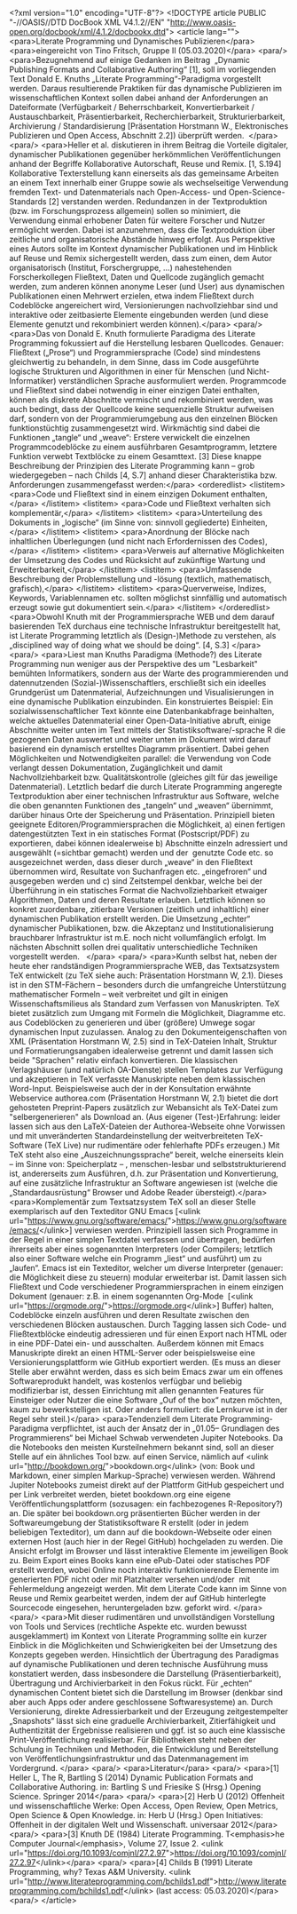 &lt;?xml version="1.0" encoding="UTF-8"?&gt; &lt;!DOCTYPE article PUBLIC
"-//OASIS//DTD DocBook XML V4.1.2//EN"
"<http://www.oasis-open.org/docbook/xml/4.1.2/docbookx.dtd>"&gt;
&lt;article lang=""&gt; &lt;para&gt;Literate Programming und Dynamisches
Publizieren&lt;/para&gt; &lt;para&gt;eingereicht von Tino Fritsch,
Gruppe II (05.03.2020)&lt;/para&gt; &lt;para/&gt;
&lt;para&gt;Bezugnehmend auf einige Gedanken im Beitrag  „Dynamic
Publishing Formats and Collaborative Authoring“ \[1\], soll im
vorliegenden Text Donald E. Knuths „Literate Programming“-Paradigma
vorgestellt werden. Daraus resultierende Praktiken für das dynamische
Publizieren im wissenschaftlichen Kontext sollen dabei anhand der
Anforderungen an Dateiformate (Verfügbarkeit / Beherrschbarkeit,
Konvertierbarkeit / Austauschbarkeit, Präsentierbarkeit,
Recherchierbarkeit, Strukturierbarkeit, Archivierung / Standardisierung
\[Präsentation Horstmann W., Elektronisches Publizieren und Open Access,
Abschnitt 2.2\]) überprüft werden.  &lt;/para&gt; &lt;para/&gt;
&lt;para&gt;Heller et al. diskutieren in ihrem Beitrag die Vorteile
digitaler, dynamischer Publikationen gegenüber herkömmlichen
Veröffentlichungen anhand der Begriffe Kollaborative Autorschaft, Reuse
und Remix. \[1, S.194\] Kollaborative Texterstellung kann einerseits als
das gemeinsame Arbeiten an einem Text innerhalb einer Gruppe sowie als
wechselseitige Verwendung fremden Text- und Datenmaterials nach
Open-Access- und Open-Science-Standards \[2\] verstanden werden.
Redundanzen in der Textproduktion (bzw. im Forschungsprozess allgemein)
sollen so minimiert, die Verwendung einmal erhobener Daten für weitere
Forscher und Nutzer ermöglicht werden. Dabei ist anzunehmen, dass die
Textproduktion über zeitliche und organisatorische Abstände hinweg
erfolgt. Aus Perspektive eines Autors sollte im Kontext dynamischer
Publikationen und im Hinblick auf Reuse und Remix sichergestellt werden,
dass zum einen, dem Autor organisatorisch (Institut, Forschergruppe, …)
nahestehenden Forscherkollegen Fließtext, Daten und Quellcode zugänglich
gemacht werden, zum anderen können anonyme Leser (und User) aus
dynamischen Publikationen einen Mehrwert erzielen, etwa indem Fließtext
durch Codeblöcke angereichert wird, Versionierungen nachvollziehbar sind
und interaktive oder zeitbasierte Elemente eingebunden werden (und diese
Elemente genutzt und rekombiniert werden können).&lt;/para&gt;
&lt;para/&gt; &lt;para&gt;Das von Donald E. Knuth formulierte Paradigma
des Literate Programming fokussiert auf die Herstellung lesbaren
Quellcodes. Genauer: Fließtext („Prose“) und Programmiersprache (Code)
sind mindestens gleichwertig zu behandeln, in dem Sinne, dass im Code
ausgeführte logische Strukturen und Algorithmen in einer für Menschen
(und Nicht-Informatiker) verständlichen Sprache ausformuliert werden.
Programmcode und Fließtext sind dabei notwendig in einer einzigen Datei
enthalten, können als diskrete Abschnitte vermischt und rekombiniert
werden, was auch bedingt, dass der Quellcode keine sequenzielle Struktur
aufweisen darf, sondern von der Programmierumgebung aus den einzelnen
Blöcken funktionstüchtig zusammengesetzt wird. Wirkmächtig sind dabei
die Funktionen „tangle“ und „weave“: Erstere verwickelt die einzelnen
Programmcodeblöcke zu einem ausführbaren Gesamtprogramm, letztere
Funktion verwebt Textblöcke zu einem Gesamttext. \[3\] Diese knappe
Beschreibung der Prinzipien des Literate Programming kann – grob
wiedergegeben – nach Childs \[4, S.7\] anhand dieser Charakteristika
bzw. Anforderungen zusammengefasst werden:&lt;/para&gt;
&lt;orderedlist&gt; &lt;listitem&gt; &lt;para&gt;Code und Fließtext sind
in einem einzigen Dokument enthalten,&lt;/para&gt; &lt;/listitem&gt;
&lt;listitem&gt; &lt;para&gt;Code und Fließtext verhalten sich
komplementär,&lt;/para&gt; &lt;/listitem&gt; &lt;listitem&gt;
&lt;para&gt;Unterteilung des Dokuments in „logische“ (im Sinne von:
sinnvoll gegliederte) Einheiten,&lt;/para&gt; &lt;/listitem&gt;
&lt;listitem&gt; &lt;para&gt;Anordnung der Blöcke nach inhaltlichen
Überlegungen (und nicht nach Erfordernissen des Codes),&lt;/para&gt;
&lt;/listitem&gt; &lt;listitem&gt; &lt;para&gt;Verweis auf alternative
Möglichkeiten der Umsetzung des Codes und Rücksicht auf zukünftige
Wartung und Erweiterbarkeit,&lt;/para&gt; &lt;/listitem&gt;
&lt;listitem&gt; &lt;para&gt;Umfassende Beschreibung der Problemstellung
und -lösung (textlich, mathematisch, grafisch),&lt;/para&gt;
&lt;/listitem&gt; &lt;listitem&gt; &lt;para&gt;Querverweise, Indizes,
Keywords, Variablennamen etc. sollten möglichst sinnfällig und
automatisch erzeugt sowie gut dokumentiert sein.&lt;/para&gt;
&lt;/listitem&gt; &lt;/orderedlist&gt; &lt;para&gt;Obwohl Knuth mit der
Programmiersprache WEB und dem darauf basierenden TeX durchaus eine
technische Infrastruktur bereitgestellt hat, ist Literate Programming
letztlich als (Design-)Methode zu verstehen, als „disciplined way of
doing what we should be doing“. \[4, S.3\] &lt;/para&gt; &lt;para/&gt;
&lt;para&gt;Liest man Knuths Paradigma (Methode?) des Literate
Programming nun weniger aus der Perspektive des um "Lesbarkeit" bemühten
Informatikers, sondern aus der Warte des programmierenden und
datennutzenden (Sozial-)Wissenschaftlers, erschließt sich ein ideelles
Grundgerüst um Datenmaterial, Aufzeichnungen und Visualisierungen in
eine dynamische Publikation einzubinden. Ein konstruiertes Beispiel: Ein
sozialwissenschaftlicher Text könnte eine Datenbankabfrage beinhalten,
welche aktuelles Datenmaterial einer Open-Data-Initiative abruft, einige
Abschnitte weiter unten im Text mittels der Statistiksoftware/-sprache R
die gezogenen Daten auswertet und weiter unten im Dokument wird darauf
basierend ein dynamisch erstelltes Diagramm präsentiert. Dabei gehen
Möglichkeiten und Notwendigkeiten parallel: die Verwendung von Code
verlangt dessen Dokumentation, Zugänglichkeit und damit
Nachvollziehbarkeit bzw. Qualitätskontrolle (gleiches gilt für das
jeweilige Datenmaterial). Letztlich bedarf die durch Literate
Programming angeregte Textproduktion aber einer technischen
Infrastruktur aus Software, welche die oben genannten Funktionen des
„tangeln“ und „weaven“ übernimmt, darüber hinaus Orte der Speicherung
und Präsentation. Prinzipiell bieten geeignete
Editoren/Programmiersprachen die Möglichkeit, a) einen fertigen
datengestützten Text in ein statisches Format (Postscript/PDF) zu
exportieren, dabei können idealerweise b) Abschnitte einzeln adressiert
und ausgewählt (=sichtbar gemacht) werden und der  genutzte Code etc. so
ausgezeichnet werden, dass dieser durch „weave“ in den Fließtext
übernommen wird, Resultate von Suchanfragen etc. „eingefroren“ und
ausgegeben werden und c) sind Zeitstempel denkbar, welche bei der
Überführung in ein statisches Format die Nachvollziehbarkeit etwaiger
Algorithmen, Daten und deren Resultate erlauben. Letztlich können so
konkret zuordenbare, zitierbare Versionen (zeitlich und inhaltlich)
einer dynamischen Publikation erstellt werden. Die Umsetzung „echter“
dynamischer Publikationen, bzw. die Akzeptanz und Institutionalisierung
brauchbarer Infrastruktur ist m.E. noch nicht vollumfänglich erfolgt. Im
nächsten Abschnitt sollen drei qualitativ unterschiedliche Techniken
vorgestellt werden.   &lt;/para&gt; &lt;para/&gt; &lt;para&gt;Kunth
selbst hat, neben der heute eher randständigen Programmiersprache WEB,
das Textsatzsystem TeX entwickelt (zu TeX siehe auch: Präsentation
Horstmann W, 2.1). Dieses ist in den STM-Fächern – besonders durch die
umfangreiche Unterstützung mathematischer Formeln – weit verbreitet und
gilt in einigen Wissenschaftsmilieus als Standard zum Verfassen von
Manuskripten. TeX bietet zusätzlich zum Umgang mit Formeln die
Möglichkeit, Diagramme etc. aus Codeblöcken zu generieren und über
(größere) Umwege sogar dynamischen Input zuzulassen. Analog zu den
Dokumenteigenschaften von XML (Präsentation Horstmann W, 2.5) sind in
TeX-Dateien Inhalt, Struktur und Formatierungsangaben idealerweise
getrennt und damit lassen sich beide "Sprachen" relativ einfach
konvertieren. Die klassischen Verlagshäuser (und natürlich OA-Dienste)
stellen Templates zur Verfügung und akzeptieren in TeX verfasste
Manuskripte neben dem klassischen Word-Input. Beispielsweise auch der in
der Konsultation erwähnte Webservice authorea.com (Präsentation
Horstmann W, 2.1) bietet die dort gehosteten Preprint-Papers zusätzlich
zur Webansicht als TeX-Datei zum "selbergenerieren" als Download an.
(Aus eigener (Test-)Erfahrung: leider lassen sich aus den LaTeX-Dateien
der Authorea-Webseite ohne Vorwissen und mit unveränderten
Standardeinstellung der weitverbreiteten TeX-Software (TeX Live) nur
rudimentäre oder fehlerhafte PDFs erzeugen.) Mit TeX steht also eine
„Auszeichnungssprache“ bereit, welche einerseits klein – im Sinne von:
Speicherplatz – , menschen-lesbar und selbststrukturierend ist,
andererseits zum Ausführen, d.h. zur Präsentation und Konvertierung, auf
eine zusätzliche Infrastruktur an Software angewiesen ist (welche die
„Standardausrüstung“ Browser und Adobe Reader übersteigt).&lt;/para&gt;
&lt;para&gt;Komplementär zum Textsatzsystem TeX soll an dieser Stelle
exemplarisch auf den Texteditor GNU Emacs \[&lt;ulink
url="<https://www.gnu.org/software/emacs/>"&gt;<https://www.gnu.org/software/emacs/>&lt;/ulink&gt;\]
verwiesen werden. Prinzipiell lassen sich Programme in der Regel in
einer simplen Textdatei verfassen und übertragen, bedürfen ihrerseits
aber eines sogenannten Interpreters (oder Compilers; letztlich also
einer Software welche ein Programm „liest“ und ausführt) um zu „laufen“.
Emacs ist ein Texteditor, welcher um diverse Interpreter (genauer: die
Möglichkeit diese zu steuern) modular erweiterbar ist. Damit lassen sich
Fließtext und Code verschiedener Programmiersprachen in einem einzigen
Dokument (genauer: z.B. in einem sogenannten Org-Mode  \[&lt;ulink
url="<https://orgmode.org/>"&gt;<https://orgmode.org>&lt;/ulink&gt;\]
Buffer) halten, Codeblöcke einzeln ausführen und deren Resultate
zwischen den verschiedenen Blöcken austauschen. Durch Tagging lassen
sich Code- und Fließtextblöcke eindeutig adressieren und für einen
Export nach HTML oder in eine PDF-Datei ein- und ausschalten. Außerdem
können mit Emacs Manuskripte direkt an einen HTML-Server oder
beispielsweise eine Versionierungsplattform wie GitHub exportiert
werden. (Es muss an dieser Stelle aber erwähnt werden, dass es sich beim
Emacs zwar um ein offenes Softwareprodukt handelt, was kostenlos
verfügbar und beliebig modifizierbar ist, dessen Einrichtung mit allen
genannten Features für Einsteiger oder Nutzer die eine Software „Ouf of
the box“ nutzen möchten, kaum zu bewerkstelligen ist. Oder anders
formuliert: die Lernkurve ist in der Regel sehr steil.)&lt;/para&gt;
&lt;para&gt;Tendenziell dem Literate Programming-Paradigma verpflichtet,
ist auch der Ansatz der in „01.05– Grundlagen des Programmierens“ bei
Michael Schwab verwendeten Jupiter Notebooks. Da die Notebooks den
meisten Kursteilnehmern bekannt sind, soll an dieser Stelle auf ein
ähnliches Tool bzw. auf einen Service, nämlich auf &lt;ulink
url="<http://bookdown.org/>"&gt;bookdown.org&lt;/ulink&gt; (von: Book
und Markdown, einer simplen Markup-Sprache) verwiesen werden. Während
Jupiter Notebooks zumeist direkt auf der Plattform GitHub gespeichert
und per Link verbreitet werden, bietet bookdown.org eine eigene
Veröffentlichungsplattform (sozusagen: ein fachbezogenes R-Repository?)
an. Die später bei bookdown.org präsentierten Bücher werden in der
Softwareumgebung der Statistiksoftware R erstellt (oder in jedem
beliebigen Texteditor), um dann auf die bookdown-Webseite oder einen
externen Host (auch hier in der Regel GitHub) hochgeladen zu werden. Die
Ansicht erfolgt im Browser und lässt interaktive Elemente im jeweiligen
Book zu. Beim Export eines Books kann eine ePub-Datei oder statisches
PDF erstellt werden, wobei Online noch interaktiv funktionierende
Elemente im generierten PDF nicht oder mit Platzhalter versehen und/oder
 mit Fehlermeldung angezeigt werden. Mit dem Literate Code kann im Sinne
von Reuse und Remix gearbeitet werden, indem der auf GitHub hinterlegte
Sourcecode eingesehen, heruntergeladen bzw. geforkt wird. &lt;/para&gt;
&lt;para/&gt; &lt;para&gt;Mit dieser rudimentären und unvollständigen
Vorstellung von Tools und Services (rechtliche Aspekte etc. wurden
bewusst ausgeklammert) im Kontext von Literate Programming sollte ein
kurzer Einblick in die Möglichkeiten und Schwierigkeiten bei der
Umsetzung des Konzepts gegeben werden. Hinsichtlich der Übertragung des
Paradigmas auf dynamische Publikationen und deren technische Ausführung
muss konstatiert werden, dass insbesondere die Darstellung
(Präsentierbarkeit), Übertragung und Archivierbarkeit in den Fokus
rückt. Für „echten“ dynamischen Content bietet sich die Darstellung im
Browser (denkbar sind aber auch Apps oder andere geschlossene
Softwaresysteme) an. Durch Versionierung, direkte Adressierbarkeit und
der Erzeugung zeitgestempelter „Snapshots“ lässt sich eine graduelle
Archivierbarkeit, Zitierfähigkeit und Authentizität der Ergebnisse
realisieren und ggf. ist so auch eine klassische Print-Veröffentlichung
realisierbar. Für Bibliotheken steht neben der Schulung in Techniken und
Methoden, die Entwicklung und Bereitstellung von
Veröffentlichungsinfrastruktur und das Datenmanagement im Vordergrund.
&lt;/para&gt; &lt;para/&gt; &lt;para&gt;Literatur&lt;/para&gt;
&lt;para/&gt; &lt;para&gt;\[1\] Heller L, The R, Bartling S (2014)
Dynamic Publication Formats and Collaborative Authoring. in: Bartling S
und Friesike S (Hrsg.) Opening Science. Springer 2014&lt;/para&gt;
&lt;para/&gt; &lt;para&gt;\[2\] Herb U (2012) Offenheit und
wissenschaftliche Werke: Open Access, Open Review, Open Metrics, Open
Science &amp; Open Knowledge. in: Herb U (Hrsg.) Open Initiatives:
Offenheit in der digitalen Welt und Wissenschaft. universaar
2012&lt;/para&gt; &lt;para/&gt; &lt;para&gt;\[3\] Knuth DE (1984)
Literate Programming. T&lt;emphasis&gt;he Computer
Journal&lt;/emphasis&gt;, Volume 27, Issue 2. &lt;ulink
url="<https://doi.org/10.1093/comjnl/27.2.97>"&gt;<https://doi.org/10.1093/comjnl/27.2.97>&lt;/ulink&gt;&lt;/para&gt;
&lt;para/&gt; &lt;para&gt;\[4\] Childs B (1991) Literate Programming,
why? Texas A&amp;M University. &lt;ulink
url="<http://www.literateprogramming.com/bchilds1.pdf>"&gt;<http://www.literateprogramming.com/bchilds1.pdf>&lt;/ulink&gt;
(last access: 05.03.2020)&lt;/para&gt; &lt;para/&gt; &lt;/article&gt;
